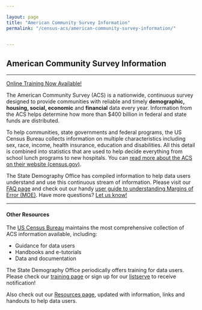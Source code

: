 ```yaml
---

layout: page
title: "American Community Survey Information"
permalink: "/census-acs/american-community-survey-information/"

    
---
```

## American Community Survey Information

- - -
[Online Training Now Available!](/demography/training#training)

The American Community Survey (ACS) is a nationwide, continuous survey designed to provide communities with reliable and timely **demographic, housing, social, economic** and **financial** data every year. Information from the ACS helps determine how more than $400 billion in federal and state funds are distributed.

To help communities, state governments and federal programs, the US Census Bureau collects information on multiple characteristics including sex, race, income, health insurance, education and disabilities. All this detail is combined into statistics that are used to help decide everything from school lunch programs to new hospitals. You can [read more about the ACS on their website (census.gov)](http://www.census.gov/programs-surveys/acs/).

The State Demography Office has compiled information to help data users understand and use this continuous stream of information. Please visit our [FAQ page](/census-acs/american-community-survey-frequently-asked-questions#american-community-survey---frequently-asked-questions) and check out our handy [user guide to understanding Margins of Error (MOE)](/demography/understanding-margins-error#understanding-margins-of-error). Have more questions? [Let us know!](mailto:barbara.musick@state.co.us)

- - -

#### Other Resources

The [US Census Bureau](http://www.census.gov/en.html) maintains the most comprehensive collection of ACS information available, including:
- Guidance for data users
- Handbooks and e-tutorials
- Data and documentation

The State Demography Office periodically offers training for data users. Please check our [training page](/demography/training#training) or sign up for our [listserve](https://dola.colorado.gov/list_server/demography_signup.jsf) to receive notification!

Also check out our [Resources page](/demography#resources), updated with information, links and handouts to help data users.
